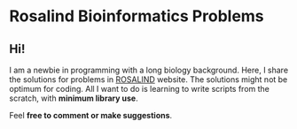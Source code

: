 # Rosalind Bioinformatics Problems

## Hi!

I am a newbie in programming with a long biology background.
Here, I share the solutions for problems in [ROSALIND](https://rosalind.info) website.
The solutions might not be optimum for coding.
All I want to do is learning to write scripts from the scratch, with **minimum library use**.

Feel **free to comment or make suggestions**.

